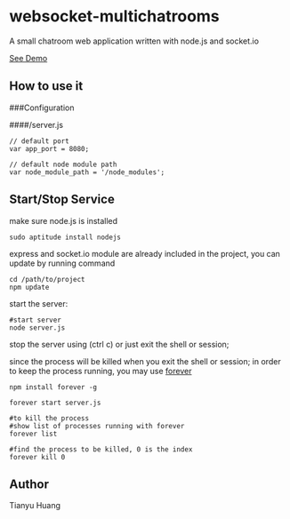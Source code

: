 # websocket-multichatrooms

A small chatroom web application written with node.js and socket.io

[See Demo](http://www.tianyuhuang.com/examples/chatroom "Demo")

## How to use it

###Configuration

####/server.js

	// default port
	var app_port = 8080;
	
	// default node module path	
	var node_module_path = '/node_modules';

## Start/Stop Service

make sure node.js is installed

	sudo aptitude install nodejs

express and socket.io module are already included in the project, you can update by running command

	cd /path/to/project
	npm update

start the server:

	#start server
	node server.js 

stop the server using (ctrl c) or just exit the shell or session;

since the process will be killed when you exit the shell or session; in order to keep the process running, you may use [forever](https://github.com/nodejitsu/forever)

	npm install forever -g

	forever start server.js

	#to kill the process
	#show list of processes running with forever
	forever list 

	#find the process to be killed, 0 is the index
	forever kill 0 

## Author

Tianyu Huang

